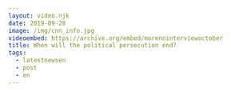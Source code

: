 ```yaml
---
layout: video.njk
date: 2019-09-28
image: /img/cnn_info.jpg
videoembed: https://archive.org/embed/morenointerviewoctober
title: When will the political persecution end?
tags:
  - latestnewsen
  - post
  - en
---
```

